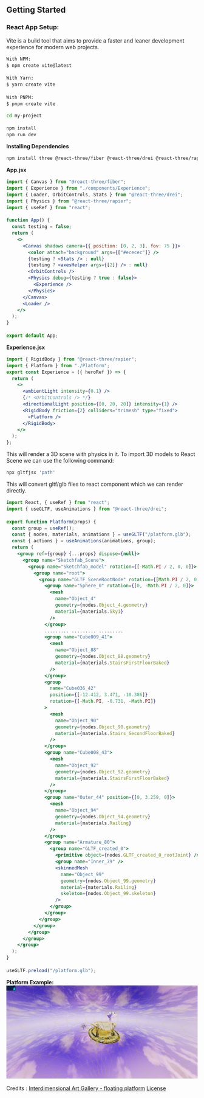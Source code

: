 ## Getting Started

### React App Setup:

Vite is a build tool that aims to provide a faster and leaner development experience for modern web projects.

```bash
With NPM:
$ npm create vite@latest

With Yarn:
$ yarn create vite

With PNPM:
$ pnpm create vite
```

```bash
cd my-project

npm install
npm run dev
```

**Installing Dependencies**

```bash
npm install three @react-three/fiber @react-three/drei @react-three/rapier
```

**App.jsx**

```jsx
import { Canvas } from "@react-three/fiber";
import { Experience } from "./components/Experience";
import { Loader, OrbitControls, Stats } from "@react-three/drei";
import { Physics } from "@react-three/rapier";
import { useRef } from "react";

function App() {
  const testing = false;
  return (
    <>
      <Canvas shadows camera={{ position: [0, 2, 3], fov: 75 }}>
        <color attach="background" args={["#ececec"]} />
        {testing ? <Stats /> : null}
        {testing ? <axesHelper args={[2]} /> : null}
        <OrbitControls />
        <Physics debug={testing ? true : false}>
          <Experience />
        </Physics>
      </Canvas>
      <Loader />
    </>
  );
}

export default App;
```

**Experience.jsx**

```jsx
import { RigidBody } from "@react-three/rapier";
import { Platform } from "./Platform";
export const Experience = ({ heroRef }) => {
  return (
    <>
      <ambientLight intensity={0.1} />
      {/* <OrbitControls /> */}
      <directionalLight position={[0, 20, 20]} intensity={1} />
      <RigidBody friction={2} colliders="trimesh" type="fixed">
        <Platform />
      </RigidBody>
    </>
  );
};
```

This will render a 3D scene with physics in it. To import 3D models to React Scene we can use the following command:

```bash
npx gltfjsx 'path'
```

This will convert gltf/glb files to react component which we can render directly.

```jsx
import React, { useRef } from "react";
import { useGLTF, useAnimations } from "@react-three/drei";

export function Platform(props) {
  const group = useRef();
  const { nodes, materials, animations } = useGLTF("/platform.glb");
  const { actions } = useAnimations(animations, group);
  return (
    <group ref={group} {...props} dispose={null}>
      <group name="Sketchfab_Scene">
        <group name="Sketchfab_model" rotation={[-Math.PI / 2, 0, 0]}>
          <group name="root">
            <group name="GLTF_SceneRootNode" rotation={[Math.PI / 2, 0, 0]}>
              <group name="Sphere_0" rotation={[0, -Math.PI / 2, 0]}>
                <mesh
                  name="Object_4"
                  geometry={nodes.Object_4.geometry}
                  material={materials.Sky1}
                />
              </group>
              ......... ......... .........
              <group name="Cube009_41">
                <mesh
                  name="Object_88"
                  geometry={nodes.Object_88.geometry}
                  material={materials.StairsFirstFloorBaked}
                />
              </group>
              <group
                name="Cube036_42"
                position={[-12.412, 3.471, -10.386]}
                rotation={[-Math.PI, -0.731, -Math.PI]}
              >
                <mesh
                  name="Object_90"
                  geometry={nodes.Object_90.geometry}
                  material={materials.Stairs_SecondFloorBaked}
                />
              </group>
              <group name="Cube008_43">
                <mesh
                  name="Object_92"
                  geometry={nodes.Object_92.geometry}
                  material={materials.StairsFirstFloorBaked}
                />
              </group>
              <group name="Outer_44" position={[0, 3.259, 0]}>
                <mesh
                  name="Object_94"
                  geometry={nodes.Object_94.geometry}
                  material={materials.Railing}
                />
              </group>
              <group name="Armature_80">
                <group name="GLTF_created_0">
                  <primitive object={nodes.GLTF_created_0_rootJoint} />
                  <group name="Inner_79" />
                  <skinnedMesh
                    name="Object_99"
                    geometry={nodes.Object_99.geometry}
                    material={materials.Railing}
                    skeleton={nodes.Object_99.skeleton}
                  />
                </group>
              </group>
            </group>
          </group>
        </group>
      </group>
    </group>
  );
}

useGLTF.preload("/platform.glb");
```

**Platform Example:**
![Rapier_world.png](/public/readme/Rapier_world.png)

Credits : [Interdimensional Art Gallery - floating platform](https://skfb.ly/o6FLW) [License](https://creativecommons.org/licenses/by/4.0/)
